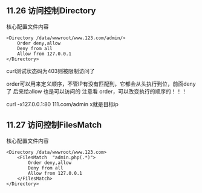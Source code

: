 ## 11.26 访问控制Directory

核心配置文件内容

```
<Directory /data/wwwroot/www.123.com/admin/>
    Order deny,allow
    Deny from all
    Allow from 127.0.0.1
</Directory>
``` 

curl测试状态码为403则被限制访问了

order可以用来定义顺序，不管IP有没有匹配到，它都会从头执行到位，前面deny了 后来给allow 也是可以访问的
注意看 order，可以改变执行的顺序的！！！

curl -x127.0.0.1:80 111.com/admin    x就是目标ip


## 11.27 访问控制FilesMatch

核心配置文件内容

```
<Directory /data/wwwroot/www.123.com>
    <FilesMatch  "admin.php(.*)">
        Order deny,allow
        Deny from all
        Allow from 127.0.0.1
    </FilesMatch>
</Directory>
```